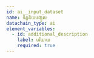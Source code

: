 ```yaml
---
id: ai__input_dataset
name: ទិន្នន័យបញ្ចូល
datachain_type: ai
element_variables:
  - id: additional_description
    label: បរិយាយ
    required: true
---
```


